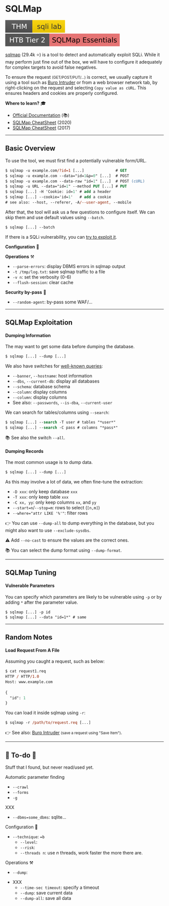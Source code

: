 # SQLMap

[![sqlilab](../../../_badges/thm/sqlilab.svg)](https://tryhackme.com/room/sqlilab)
[![sqlmapessentials](../../../_badges/htb/sqlmapessentials.svg)](https://academy.hackthebox.com/course/preview/sqlmap-essentials)

<div class="row row-cols-md-2"><div>

[sqlmap](https://github.com/sqlmapproject/sqlmap) (29.4k ⭐) is a tool to detect and automatically exploit SQLi. While it may perform just fine out of the box, we will have to configure it adequately for complex targets to avoid false negatives.

To ensure the request <small>(GET/POST/PUT/...)</small> is correct, we usually capture it using a tool such as [Burp Intruder](burp.md) or from a web browser network tab, by right-clicking on the request and selecting `Copy value as cURL`.  This ensures headers and cookies are properly configured.
</div><div>

**Where to learn?** 🎓

* [Official Documentation](https://github.com/sqlmapproject/sqlmap/wiki/Usage) (📚)
* [SQLMap CheatSheet](https://www.daronwolff.com/sqlmap-cheetsheet/) (2020)
* [SQLMap CheatSheet](https://www.security-sleuth.com/sleuth-blog/2017/1/3/sqlmap-cheat-sheet) (2017)
</div></div>

<hr class="sep-both">

## Basic Overview

<div class="row row-cols-lg-2"><div>

To use the tool, we must first find a potentially vulnerable form/URL.

```ps
$ sqlmap -u example.com/?id=1 [...]              # GET
$ sqlmap -u example.com --data="id=1&p=0" [...]  # POST
$ sqlmap -u example.com --data-raw "id=1" [...]  # POST (cURL)
$ sqlmap -u URL --data="id=1" --method PUT [...] # PUT
$ sqlmap [...] -H 'Cookie: id=1' # add a header
$ sqlmap [...] --cookie='id=1'   # add a cookie
# see also: --host, --referer, -A/--user-agent, --mobile
```

After that, the tool will ask us a few questions to configure itself. We can skip them and use default values using `--batch`.

```ps
$ sqlmap [...] --batch
```

If there is a SQLi vulnerability, you can [try to exploit it](#sqlmap-exploitation).
</div><div>

**Configuration** 🐍️

**Operations** ⚒️

* `--parse-errors`: display DBMS errors in sqlmap output
* `-t /tmp/log.txt`: save sqlmap traffic to a file
* `-v n`: set the verbosity (0-6)
* `--flush-session`: clear cache

**Security by-pass** 🔏

* `--random-agent`: by-pass some WAF/...
</div></div>

<hr class="sep-both">

## SQLMap Exploitation

<div class="row row-cols-lg-2"><div>

#### Dumping Information

The may want to get some data before dumping the database.

```ps
$ sqlmap [...] --dump [...]
```

We also have switches for [well-known queries](https://github.com/sqlmapproject/sqlmap/blob/master/data/xml/queries.xml):

* `--banner`, `--hostname`: host information
* `--dbs`, `--current-db`: display all databases
* `--schema`: database schema
* `--column`: display columns
* `--column`: display columns
* See also: `--passwords`, `--is-dba`, `--current-user`

We can search for tables/columns using `--search`:

```ps
$ sqlmap [...] --search -T user # tables "*user*"
$ sqlmap [...] --search -C pass # columns "*pass*"
```

📚 See also the switch `--all`.
</div><div>

#### Dumping Records

The most common usage is to dump data.

```ps
$ sqlmap [...] --dump [...]
```

As this may involve a lot of data, we often fine-tune the extraction:

* `-D xxx`: only keep database `xxx`
* `-T xxx`: only keep table `xxx`
* `-C xx, yy`: only keep columns `xx`, and `yy`
* `--start=n`/`--stop=m`: rows to select (`[n,m]`)
* `--where="attr LIKE '%'"`: filter rows

👉 You can use `--dump-all` to dump everything in the database, but you might also want to use `--exclude-sysdbs`.

⚠️ Add `--no-cast` to ensure the values are the correct ones.

📚 You can select the dump format using `--dump-format`.
</div></div>

<hr class="sep-both">

## SQLMap Tuning

<div class="row row-cols-lg-2"><div>

#### Vulnerable Parameters

You can specify which parameters are likely to be vulnerable using `-p` or by adding `*` after the parameter value.

```
$ sqlmap [...] -p id
$ sqlmap [...] --data "id=1*" # same
```
</div><div>
</div></div>

<hr class="sep-both">

## Random Notes

<div class="row row-cols-lg-2"><div>

#### Load Request From A File

Assuming you caught a request, such as below:

```ps
$ cat request1.req
HTTP / HTTP/1.0
Host: www.example.com

{
  "id": 1
}
```

You can load it inside sqlmap using `-r`:

```ps
$ sqlmap -r /path/to/request.req [...]
```

👉 See also: [Burp Intruder](burp.md) <small>(save a request using "Save Item")</small>.
</div><div>
</div></div>

<hr class="sep-both">

## 👻 To-do 👻

Stuff that I found, but never read/used yet.

<div class="row row-cols-lg-2"><div>

Automatic parameter finding

* `--crawl`
* `--forms`
* `-g`

XXX

* `--dbms=some_dbms`: sqlite...

Configuration 🐍️

* `--technique`: `=b`
  * `--level`:
  * `--risk`:
  * `--threads n`: use $n$ threads, work faster the more there are.

Operations ⚒️

* `--dump`:
</div><div>

* XXX
  * `--time-sec timeout`: specify a timeout
  * `--dump`: save current data
  * `--dump-all`: save all data
</div></div>